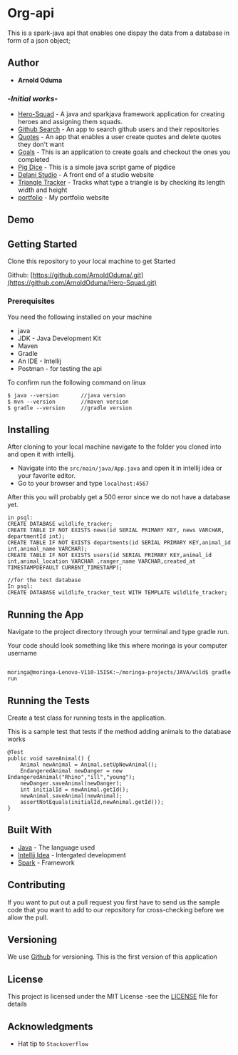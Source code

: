 # Org-api

This is a spark-java api that enables one dispay the data from a database in form of a json object;

## Author

- **Arnold Oduma**

### -_Initial works_-

- [Hero-Squad](https://github.com/ArnoldOduma/hero-squad) - A java and sparkjava framework application for creating heroes and assigning them squads.
- [Github Search](https://github.com/ArnoldOduma/git-search) - An app to search github users and their repositories
- [Quotes](https://github.com/ArnoldOduma/quotes) - An app that enables a user create quotes and delete quotes they don't want
- [Goals](https://github.com/ArnoldOduma/goals-application) - This is an application to create goals and checkout the ones you completed
- [Pig Dice](https://github.com/ArnoldOduma/Pig-Dice) - This is a simole java script game of pigdice
- [Delani Studio](https://github.com/ArnoldOduma/Delani_Studio) - A front end of a studio website
- [Triangle Tracker](https://github.com/ArnoldOduma/triangle-tracker) - Tracks what type a triangle is by checking its length width and height
- [portfolio](https://github.com/ArnoldOduma/portfolio) - My portfolio website

## Demo

<!-- <img src="./demo.png" width="100%"/> -->

## Getting Started

Clone this repository to your local machine to get Started

Github: [https://github.com/ArnoldOduma/.git](https://github.com/ArnoldOduma/Hero-Squad.git)

### Prerequisites

You need the following installed on your machine

- java
- JDK - Java Development Kit
- Maven
- Gradle
- An IDE - Intellij
- Postman - for testing the api

To confirm run the following command on linux

```
$ java --version       //java version
$ mvn --version        //maven version
$ gradle --version     //gradle version
```

## Installing

After cloning to your local machine navigate to the folder you cloned into and open it with intellij.

- Navigate into the `src/main/java/App.java` and open it in intellij idea or your favorite editor.
- Go to your browser and type `localhost:4567`

After this you will probably get a 500 error since we do not have a database yet.
```
in psql:
CREATE DATABASE wildlife_tracker;
CREATE TABLE IF NOT EXISTS news(id SERIAL PRIMARY KEY, news VARCHAR, departmentId int);
CREATE TABLE IF NOT EXISTS departments(id SERIAL PRIMARY KEY,animal_id int,animal_name VARCHAR);
CREATE TABLE IF NOT EXISTS users(id SERIAL PRIMARY KEY,animal_id int,animal_location VARCHAR ,ranger_name VARCHAR,created_at TIMESTAMPDEFAULT CURRENT_TIMESTAMP);

//for the test database
In psql:
CREATE DATABASE wildlife_tracker_test WITH TEMPLATE wildlife_tracker;

```

## Running the App
Navigate to the project directory through your terminal and type gradle run.


Your code should look something like this where moringa is your computer username

```

moringa@moringa-Lenovo-V110-15ISK:~/moringa-projects/JAVA/wild$ gradle run

```


## Running the Tests

Create a test class for running tests in the application.

This is a sample test that tests if the method adding animals to the database works

```
@Test
public void saveAnimal() {
    Animal newAnimal = Animal.setUpNewAnimal();
    EndangeredAnimal newDanger = new EndangeredAnimal("Rhino","ill","young");
    newDanger.saveAnimal(newDanger);
    int initialId = newAnimal.getId();
    newAnimal.saveAnimal(newAnimal);
    assertNotEquals(initialId,newAnimal.getId());
}

```

## Built With

- [Java](https://www.java.com/) - The language used
- [Intellij Idea](https://www.jetbrains.com/idea/) - Intergated development
- [Spark]() - Framework

## Contributing

If you want to put out a pull request you first have to send us the sample code that you want to add to our repository for cross-checking before we allow the pull.

## Versioning

We use [Github](https://github.com/) for versioning. This is the first version of this application

## License

This project is licensed under the MIT License -see the [LICENSE](LICENSE) file for details

## Acknowledgments

- Hat tip to `Stackoverflow`
